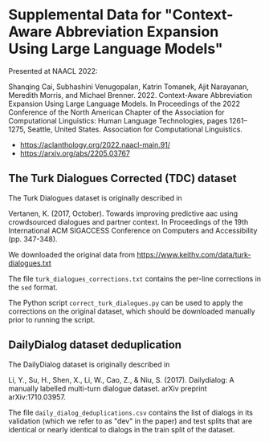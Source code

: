 # Supplemental Data for "Context-Aware Abbreviation Expansion Using Large Language Models"

Presented at NAACL 2022:

Shanqing Cai, Subhashini Venugopalan, Katrin Tomanek, Ajit Narayanan, Meredith
Morris, and Michael Brenner. 2022. Context-Aware Abbreviation Expansion Using
Large Language Models. In Proceedings of the 2022 Conference of the North
American Chapter of the Association for Computational Linguistics: Human
Language Technologies, pages 1261–1275, Seattle, United States. Association
for Computational Linguistics.

- https://aclanthology.org/2022.naacl-main.91/
- https://arxiv.org/abs/2205.03767

## The Turk Dialogues Corrected (TDC) dataset

The Turk Dialogues dataset is originally described in

Vertanen, K. (2017, October). Towards improving predictive aac using
crowdsourced dialogues and partner context. In Proceedings of the 19th
International ACM SIGACCESS Conference on Computers and Accessibility
(pp. 347-348).

We downloaded the original data from
https://www.keithv.com/data/turk-dialogues.txt

The file `turk_dialogues_corrections.txt` contains the per-line
corrections in the `sed` format.

The Python script `correct_turk_dialogues.py` can be used to
apply the corrections on the original dataset, which should be downloaded
manually prior to running the script.

## DailyDialog dataset deduplication

The DailyDialog dataset is originally described in

Li, Y., Su, H., Shen, X., Li, W., Cao, Z., & Niu, S. (2017). Dailydialog:
A manually labelled multi-turn dialogue dataset. arXiv preprint
arXiv:1710.03957.

The file `daily_dialog_deduplications.csv` contains the list of
dialogs in its validation (which we refer to as "dev" in the paper)
and test splits that are identical or nearly identical to dialogs in the
train split of the dataset.

